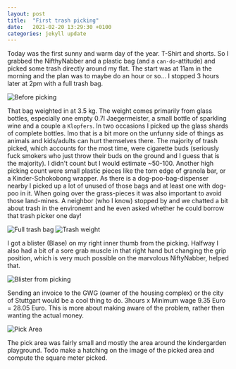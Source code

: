 ```yaml
---
layout: post
title:  "First trash picking"
date:   2021-02-20 13:29:30 +0100
categories: jekyll update
---
```


Today was the first sunny and warm day of the year. T-Shirt and shorts. So I grabbed the NifthyNabber and a plastic bag (and a `can-do`-attitude) and picked some trash directly around my flat. The start was at 11am in the morning and the plan was to maybe do an hour or so... I stopped 3 hours later at 2pm with a full trash bag. 

![Before picking](/assets/2021-02-20-trash-picking-1/start.jpg)

That bag weighted in at 3.5 kg. The weight comes primarily from glass bottles, especially one empty 0.7l Jaegermeister, a small bottle of sparkling wine and a couple a `Klopfers`. In two occasions I picked up the glass shards of complete bottles. Imo that is a bit more on the unfunny side of things as animals and kids/adults can hurt themselves there. The majority of trash picked, which accounts for the most time, were cigarette buds (seriously fuck smokers who just throw their buds on the ground and I guess that is the majority). I didn't count but I would estimate ~50-100. Another high picking count were small plastic pieces like the torn edge of granola bar, or a Kinder-Schokobong wrapper. As there is a dog-poo-bag-dispenser nearby I picked up a lot of unused of those bags and at least one with dog-poo in it. When going over the grass-pieces it was also important to avoid those land-mines. A neighbor (who I know) stopped by and we chatted a bit about trash in the environemt and he even asked whether he could borrow that trash picker one day!

![Full trash bag](/assets/2021-02-20-trash-picking-1/result.jpg)
![Trash weight](/assets/2021-02-20-trash-picking-1/trashweight.jpg)

I got a blister (Blase) on my right inner thumb from the picking. Halfway I also had a bit of a sore grab muscle in that right hand but changing the grip position, which is very much possible on the marvolous NiftyNabber, helped that.

![Blister from picking](/assets/2021-02-20-trash-picking-1/blister.jpg)

Sending an invoice to the GWG (owner of the housing complex) or the city of Stuttgart would be a cool thing to do. 3hours x Minimum wage 9.35 Euro = 28.05 Euro. This is more about making aware of the problem, rather then wanting the actual money.

![Pick Area](/assets/2021-02-20-trash-picking-1/pickArea.png)

The pick area was fairly small and mostly the area around the kindergarden playground. Todo make a hatching on the image of the picked area and compute the square meter picked.